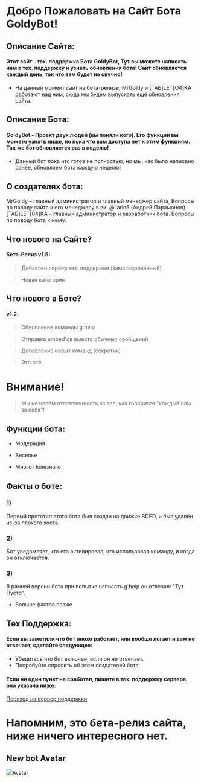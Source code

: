 # Добро Пожаловать на Сайт Бота GoldyBot!

## Описание Сайта:
#### Этот сайт - тех. поддержка Бота GoldyBot, Тут вы можете написать нам в тех. поддержку и узнать обновления бота! Сайт обновляется каждый день, так что вам будет не скучно!
- На данный момент сайт на бета-релизе, MrGoldy и [ТАБ]LET[O4]KA работают над ним, сюда мы будем выпускать ещё обновления сайта.

## Описание Бота:
#### GoldyBot - Проект двух людей (вы поняли кого). Его функции вы можете узнать ниже, но пока что вам доступа нет к этим функциям. Так же бот обновляется раз в неделю! 
- Данный бот пока что готов не полностью, но мы, как было написано ранее, обновляем бота каждую неделю!

## О создателях бота:
MrGoldy – главный администратор и главный менеджер сайта, 
Вопросы по поводу сайта к его менеджеру в вк: @ilarin5 (Андрей Парамонов)
[ТАБ]LET[04]KA – главный администратор и разработчик бота.
Вопросы по поводу бота к нему. 

## Что нового на Сайте?
#### Бета-Релиз v1.5:

> Добавлен сервер тех. поддержки (замаскированный)

> Новая категория

## Что нового в Боте?
#### v1.2:

> Обновление команды g.help

> Отправка embed'ов вместо обычных сообщений

> Добавление новых команд (секретик)


> Это всё



# Внимание! 
> Мы не несём ответсвенность за вас, как говорится "каждый сам за себя"!





## Функции бота:
- Модерация

- Веселье 

- Много Полезного


## Факты о боте:
### 1) 
Первый прототип этого бота был создан на движке BDFD, и был удалён из-за плохого хоста. 
### 2) 
Бот уведомляет, кто его активировал, кто использовал команду, и когда он отключается. 
### 3) 
В ранней версии бота при попытке написать g.help он отвечал: "Тут Пусто".

- Больше фактов позже  
   
## Тех Поддержка:
#### Если вы заметили что бот плохо работает, или вообще логает и вам не отвечает, сделайте следующее:

- Убедитесь что бот включен, если он не отвечает.
- Попробуйте спросить об этом создателей бота.

#### Если ни один пункт не сработал, пишите в тех. поддержку сервера, она указана ниже:
[Переход на сервер поддержки](https://discord.gg/6U9MA82RUy)

# Напомним, это бета-релиз сайта, ниже ничего интересного нет.

## New bot Avatar 
![Avatar](https://raw.githubusercontent.com/nikitosPy/goldy/gh-pages/images%20(1).jpeg)
